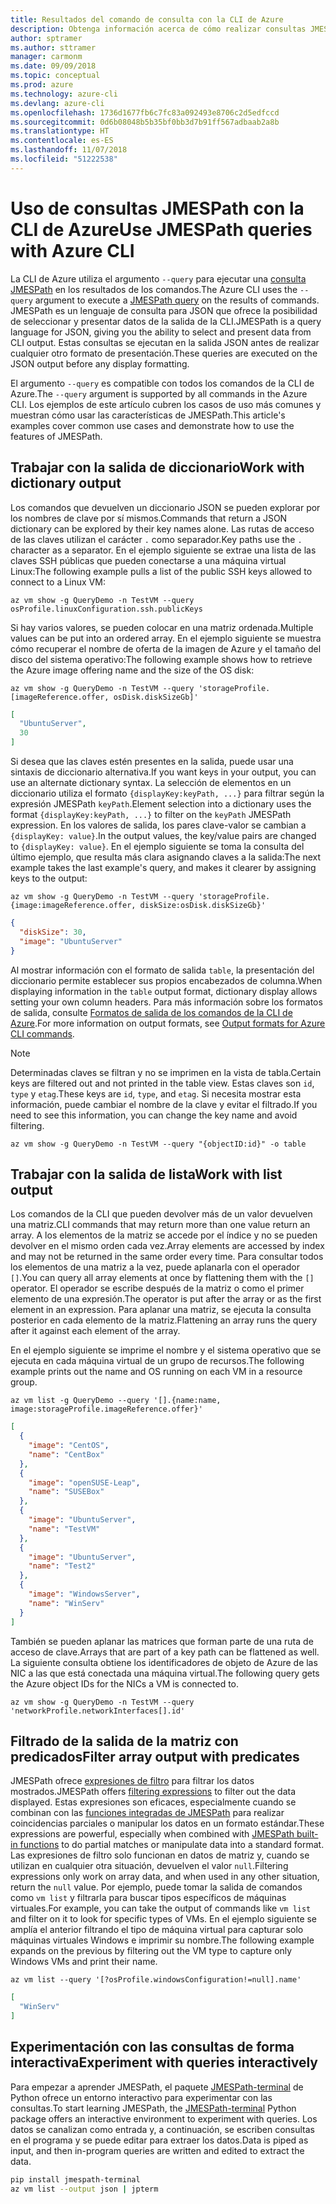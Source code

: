 ```yaml
---
title: Resultados del comando de consulta con la CLI de Azure
description: Obtenga información acerca de cómo realizar consultas JMESPath con la salida de los comandos de la CLI de Azure.
author: sptramer
ms.author: sttramer
manager: carmonm
ms.date: 09/09/2018
ms.topic: conceptual
ms.prod: azure
ms.technology: azure-cli
ms.devlang: azure-cli
ms.openlocfilehash: 1736d1677fb6c7fc83a092493e8706c2d5edfccd
ms.sourcegitcommit: 0d6b08048b5b35bf0bb3d7b91ff567adbaab2a8b
ms.translationtype: HT
ms.contentlocale: es-ES
ms.lasthandoff: 11/07/2018
ms.locfileid: "51222538"
---
```

# <a name="use-jmespath-queries-with-azure-cli"></a><span data-ttu-id="4bb86-103">Uso de consultas JMESPath con la CLI de Azure</span><span class="sxs-lookup"><span data-stu-id="4bb86-103">Use JMESPath queries with Azure CLI</span></span> 

<span data-ttu-id="4bb86-104">La CLI de Azure utiliza el argumento `--query` para ejecutar una [consulta JMESPath](http://jmespath.org) en los resultados de los comandos.</span><span class="sxs-lookup"><span data-stu-id="4bb86-104">The Azure CLI uses the `--query` argument to execute a [JMESPath query](http://jmespath.org) on the results of commands.</span></span> <span data-ttu-id="4bb86-105">JMESPath es un lenguaje de consulta para JSON que ofrece la posibilidad de seleccionar y presentar datos de la salida de la CLI.</span><span class="sxs-lookup"><span data-stu-id="4bb86-105">JMESPath is a query language for JSON, giving you the ability to select and present data from CLI output.</span></span> <span data-ttu-id="4bb86-106">Estas consultas se ejecutan en la salida JSON antes de realizar cualquier otro formato de presentación.</span><span class="sxs-lookup"><span data-stu-id="4bb86-106">These queries are executed on the JSON output before any display formatting.</span></span>

<span data-ttu-id="4bb86-107">El argumento `--query` es compatible con todos los comandos de la CLI de Azure.</span><span class="sxs-lookup"><span data-stu-id="4bb86-107">The `--query` argument is supported by all commands in the Azure CLI.</span></span> <span data-ttu-id="4bb86-108">Los ejemplos de este artículo cubren los casos de uso más comunes y muestran cómo usar las características de JMESPath.</span><span class="sxs-lookup"><span data-stu-id="4bb86-108">This article's examples cover common use cases and demonstrate how to use the features of JMESPath.</span></span>

## <a name="work-with-dictionary-output"></a><span data-ttu-id="4bb86-109">Trabajar con la salida de diccionario</span><span class="sxs-lookup"><span data-stu-id="4bb86-109">Work with dictionary output</span></span>

<span data-ttu-id="4bb86-110">Los comandos que devuelven un diccionario JSON se pueden explorar por los nombres de clave por sí mismos.</span><span class="sxs-lookup"><span data-stu-id="4bb86-110">Commands that return a JSON dictionary can be explored by their key names alone.</span></span> <span data-ttu-id="4bb86-111">Las rutas de acceso de las claves utilizan el carácter `.` como separador.</span><span class="sxs-lookup"><span data-stu-id="4bb86-111">Key paths use the `.` character as a separator.</span></span> <span data-ttu-id="4bb86-112">En el ejemplo siguiente se extrae una lista de las claves SSH públicas que pueden conectarse a una máquina virtual Linux:</span><span class="sxs-lookup"><span data-stu-id="4bb86-112">The following example pulls a list of the public SSH keys allowed to connect to a Linux VM:</span></span>

```azurecli-interactive
az vm show -g QueryDemo -n TestVM --query osProfile.linuxConfiguration.ssh.publicKeys
```

<span data-ttu-id="4bb86-113">Si hay varios valores, se pueden colocar en una matriz ordenada.</span><span class="sxs-lookup"><span data-stu-id="4bb86-113">Multiple values can be put into an ordered array.</span></span> <span data-ttu-id="4bb86-114">En el ejemplo siguiente se muestra cómo recuperar el nombre de oferta de la imagen de Azure y el tamaño del disco del sistema operativo:</span><span class="sxs-lookup"><span data-stu-id="4bb86-114">The following example shows how to retrieve the Azure image offering name and the size of the OS disk:</span></span>

```azurecli-interactive
az vm show -g QueryDemo -n TestVM --query 'storageProfile.[imageReference.offer, osDisk.diskSizeGb]'
```

```json
[
  "UbuntuServer",
  30
]
```

<span data-ttu-id="4bb86-115">Si desea que las claves estén presentes en la salida, puede usar una sintaxis de diccionario alternativa.</span><span class="sxs-lookup"><span data-stu-id="4bb86-115">If you want keys in your output, you can use an alternate dictionary syntax.</span></span>  <span data-ttu-id="4bb86-116">La selección de elementos en un diccionario utiliza el formato `{displayKey:keyPath, ...}` para filtrar según la expresión JMESPath `keyPath`.</span><span class="sxs-lookup"><span data-stu-id="4bb86-116">Element selection into a dictionary uses the format `{displayKey:keyPath, ...}` to filter on the `keyPath` JMESPath expression.</span></span> <span data-ttu-id="4bb86-117">En los valores de salida, los pares clave-valor se cambian a `{displayKey: value}`.</span><span class="sxs-lookup"><span data-stu-id="4bb86-117">In the output values, the key/value pairs are changed to `{displayKey: value}`.</span></span> <span data-ttu-id="4bb86-118">En el ejemplo siguiente se toma la consulta del último ejemplo, que resulta más clara asignando claves a la salida:</span><span class="sxs-lookup"><span data-stu-id="4bb86-118">The next example takes the last example's query, and makes it clearer by assigning keys to the output:</span></span>

```azurecli-interactive
az vm show -g QueryDemo -n TestVM --query 'storageProfile.{image:imageReference.offer, diskSize:osDisk.diskSizeGb}'
```

```json
{
  "diskSize": 30,
  "image": "UbuntuServer"
}
```

<span data-ttu-id="4bb86-119">Al mostrar información con el formato de salida `table`, la presentación del diccionario permite establecer sus propios encabezados de columna.</span><span class="sxs-lookup"><span data-stu-id="4bb86-119">When displaying information in the `table` output format, dictionary display allows setting your own column headers.</span></span> <span data-ttu-id="4bb86-120">Para más información sobre los formatos de salida, consulte [Formatos de salida de los comandos de la CLI de Azure](/cli/azure/format-output-azure-cli).</span><span class="sxs-lookup"><span data-stu-id="4bb86-120">For more information on output formats, see [Output formats for Azure CLI commands](/cli/azure/format-output-azure-cli).</span></span>

> [!NOTE]
> <span data-ttu-id="4bb86-121">Determinadas claves se filtran y no se imprimen en la vista de tabla.</span><span class="sxs-lookup"><span data-stu-id="4bb86-121">Certain keys are filtered out and not printed in the table view.</span></span> <span data-ttu-id="4bb86-122">Estas claves son `id`, `type` y `etag`.</span><span class="sxs-lookup"><span data-stu-id="4bb86-122">These keys are `id`, `type`, and `etag`.</span></span> <span data-ttu-id="4bb86-123">Si necesita mostrar esta información, puede cambiar el nombre de la clave y evitar el filtrado.</span><span class="sxs-lookup"><span data-stu-id="4bb86-123">If you need to see this information, you can change the key name and avoid filtering.</span></span>
>
> ```azurecli-interactive
> az vm show -g QueryDemo -n TestVM --query "{objectID:id}" -o table
> ```

## <a name="work-with-list-output"></a><span data-ttu-id="4bb86-124">Trabajar con la salida de lista</span><span class="sxs-lookup"><span data-stu-id="4bb86-124">Work with list output</span></span>

<span data-ttu-id="4bb86-125">Los comandos de la CLI que pueden devolver más de un valor devuelven una matriz.</span><span class="sxs-lookup"><span data-stu-id="4bb86-125">CLI commands that may return  more than one value return an array.</span></span> <span data-ttu-id="4bb86-126">A los elementos de la matriz se accede por el índice y no se pueden devolver en el mismo orden cada vez.</span><span class="sxs-lookup"><span data-stu-id="4bb86-126">Array elements are accessed by index and may not be returned in the same order every time.</span></span> <span data-ttu-id="4bb86-127">Para consultar todos los elementos de una matriz a la vez, puede aplanarla con el operador `[]`.</span><span class="sxs-lookup"><span data-stu-id="4bb86-127">You can query all array elements at once by flattening them with the `[]` operator.</span></span> <span data-ttu-id="4bb86-128">El operador se escribe después de la matriz o como el primer elemento de una expresión.</span><span class="sxs-lookup"><span data-stu-id="4bb86-128">The operator is put after the array or as the first element in an expression.</span></span> <span data-ttu-id="4bb86-129">Para aplanar una matriz, se ejecuta la consulta posterior en cada elemento de la matriz.</span><span class="sxs-lookup"><span data-stu-id="4bb86-129">Flattening an array runs the query after it against each element of the array.</span></span>

<span data-ttu-id="4bb86-130">En el ejemplo siguiente se imprime el nombre y el sistema operativo que se ejecuta en cada máquina virtual de un grupo de recursos.</span><span class="sxs-lookup"><span data-stu-id="4bb86-130">The following example prints out the name and OS running on each VM in a resource group.</span></span>

```azurecli-interactive
az vm list -g QueryDemo --query '[].{name:name, image:storageProfile.imageReference.offer}'
```

```json
[
  {
    "image": "CentOS",
    "name": "CentBox"
  },
  {
    "image": "openSUSE-Leap",
    "name": "SUSEBox"
  },
  {
    "image": "UbuntuServer",
    "name": "TestVM"
  },
  {
    "image": "UbuntuServer",
    "name": "Test2"
  },
  {
    "image": "WindowsServer",
    "name": "WinServ"
  }
]
```

<span data-ttu-id="4bb86-131">También se pueden aplanar las matrices que forman parte de una ruta de acceso de clave.</span><span class="sxs-lookup"><span data-stu-id="4bb86-131">Arrays that are part of a key path can be flattened as well.</span></span> <span data-ttu-id="4bb86-132">La siguiente consulta obtiene los identificadores de objeto de Azure de las NIC a las que está conectada una máquina virtual.</span><span class="sxs-lookup"><span data-stu-id="4bb86-132">The following query gets the Azure object IDs for the NICs a VM is connected to.</span></span>

```azurecli-interactive
az vm show -g QueryDemo -n TestVM --query 'networkProfile.networkInterfaces[].id'
```

## <a name="filter-array-output-with-predicates"></a><span data-ttu-id="4bb86-133">Filtrado de la salida de la matriz con predicados</span><span class="sxs-lookup"><span data-stu-id="4bb86-133">Filter array output with predicates</span></span>

<span data-ttu-id="4bb86-134">JMESPath ofrece [expresiones de filtro](http://jmespath.org/specification.html#filterexpressions) para filtrar los datos mostrados.</span><span class="sxs-lookup"><span data-stu-id="4bb86-134">JMESPath offers [filtering expressions](http://jmespath.org/specification.html#filterexpressions) to filter out the data displayed.</span></span> <span data-ttu-id="4bb86-135">Estas expresiones son eficaces, especialmente cuando se combinan con las [funciones integradas de JMESPath](http://jmespath.org/specification.html#built-in-functions) para realizar coincidencias parciales o manipular los datos en un formato estándar.</span><span class="sxs-lookup"><span data-stu-id="4bb86-135">These expressions are powerful, especially when combined with [JMESPath built-in functions](http://jmespath.org/specification.html#built-in-functions) to do partial matches or manipulate data into a standard format.</span></span> <span data-ttu-id="4bb86-136">Las expresiones de filtro solo funcionan en datos de matriz y, cuando se utilizan en cualquier otra situación, devuelven el valor `null`.</span><span class="sxs-lookup"><span data-stu-id="4bb86-136">Filtering expressions only work on array data, and when used in any other situation, return the `null` value.</span></span> <span data-ttu-id="4bb86-137">Por ejemplo, puede tomar la salida de comandos como `vm list` y filtrarla para buscar tipos específicos de máquinas virtuales.</span><span class="sxs-lookup"><span data-stu-id="4bb86-137">For example, you can take the output of commands like `vm list` and filter on it to look for specific types of VMs.</span></span> <span data-ttu-id="4bb86-138">En el ejemplo siguiente se amplía el anterior filtrando el tipo de máquina virtual para capturar solo máquinas virtuales Windows e imprimir su nombre.</span><span class="sxs-lookup"><span data-stu-id="4bb86-138">The following example expands on the previous by filtering out the VM type to capture only Windows VMs and print their name.</span></span>

```azurecli-interactive
az vm list --query '[?osProfile.windowsConfiguration!=null].name'
```

```json
[
  "WinServ"
]
```

## <a name="experiment-with-queries-interactively"></a><span data-ttu-id="4bb86-139">Experimentación con las consultas de forma interactiva</span><span class="sxs-lookup"><span data-stu-id="4bb86-139">Experiment with queries interactively</span></span>

<span data-ttu-id="4bb86-140">Para empezar a aprender JMESPath, el paquete [JMESPath-terminal](https://github.com/jmespath/jmespath.terminal) de Python ofrece un entorno interactivo para experimentar con las consultas.</span><span class="sxs-lookup"><span data-stu-id="4bb86-140">To start learning JMESPath, the [JMESPath-terminal](https://github.com/jmespath/jmespath.terminal) Python package offers an interactive environment to experiment with queries.</span></span> <span data-ttu-id="4bb86-141">Los datos se canalizan como entrada y, a continuación, se escriben consultas en el programa y se puede editar para extraer los datos.</span><span class="sxs-lookup"><span data-stu-id="4bb86-141">Data is piped as input, and then in-program queries are written and edited to extract the data.</span></span>

```bash
pip install jmespath-terminal
az vm list --output json | jpterm
```
